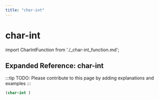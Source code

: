 ```yaml
---
title: "char-int"
---
```


# char-int

import CharIntFunction from './_char-int_function.md';

<CharIntFunction />

## Expanded Reference: char-int

:::tip
TODO: Please contribute to this page by adding explanations and examples
:::

```lisp
(char-int )
```
